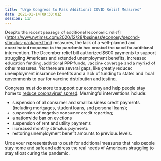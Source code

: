 ```yaml
---
title: "Urge Congress to Pass Additional COVID Relief Measures"
date: 2021-01-14T09:30:01Z
session: 117
---
```

Despite the recent passage of additional [economic relief] (https://www.nytimes.com/2020/12/28/business/economy/second-stimulus-package.html) measures, the lack of a well-planned and coordinated response to the pandemic has created the need for additional intervention. The December relief bill authorized $600 payments to support struggling Americans and extended unemployment benefits, increased education funding, additional PPP funds, vaccine coverage and a myriad of other measures. Yet there are several gaps, like greatly reduced unemployment insurance benefits and a lack of funding to states and local governments to pay for vaccine distribution and testing. 

Congress must do more to support our economy and help people stay home to [reduce coronavirus’ spread](https://www.nytimes.com/article/flatten-curve-coronavirus.html). 
Meaningful interventions include: 

- suspension of all consumer and small business credit payments (including mortgages, student loans, and personal loans);
- suspension of negative consumer credit reporting; 
- a nationwide ban on evictions
- suspension of rent and utility payments
- increased monthly stimulus payments 
- restoring unemployment benefit amounts to previous levels.

Urge your representatives to push for additional measures that help people stay home and safe and address the real needs of Americans struggling to stay afloat during the pandemic.
